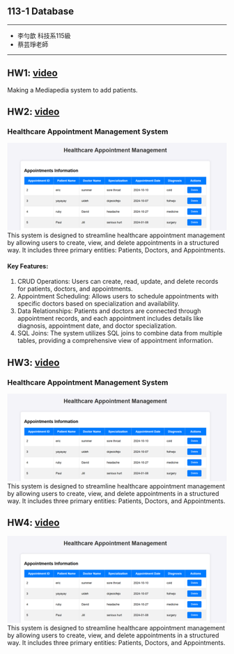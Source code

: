 ## 113-1 Database
* * *
* 李勻歆 科技系115級
* 蔡芸琤老師
* * *
## HW1: [video](https://youtu.be/Xrt6tGmi7aM)
Making a Mediapedia system to add patients.

## HW2: [video](https://youtu.be/FINuKR7AK1Q)
### Healthcare Appointment Management System
![Healthcare Appointment Management Appointments Information](Healthcare.png)
This system is designed to streamline healthcare appointment management by allowing users to create, view, and delete appointments in a structured way. It includes three primary entities: Patients, Doctors, and Appointments.
#### Key Features:
1. CRUD Operations: Users can create, read, update, and delete records for patients, doctors, and appointments.
2. Appointment Scheduling: Allows users to schedule appointments with specific doctors based on specialization and availability.
3. Data Relationships: Patients and doctors are connected through appointment records, and each appointment includes details like diagnosis, appointment date, and doctor specialization.
4. SQL Joins: The system utilizes SQL joins to combine data from multiple tables, providing a comprehensive view of appointment information.

## HW3: [video](https://youtu.be/FINuKR7AK1Q)
### Healthcare Appointment Management System
![Healthcare Appointment Management Appointments Information](Healthcare.png)
This system is designed to streamline healthcare appointment management by allowing users to create, view, and delete appointments in a structured way. It includes three primary entities: Patients, Doctors, and Appointments.

## HW4: [video](https://youtu.be/FINuKR7AK1Q)

![Healthcare Appointment Management Appointments Information](Healthcare.png)
This system is designed to streamline healthcare appointment management by allowing users to create, view, and delete appointments in a structured way. It includes three primary entities: Patients, Doctors, and Appointments.
